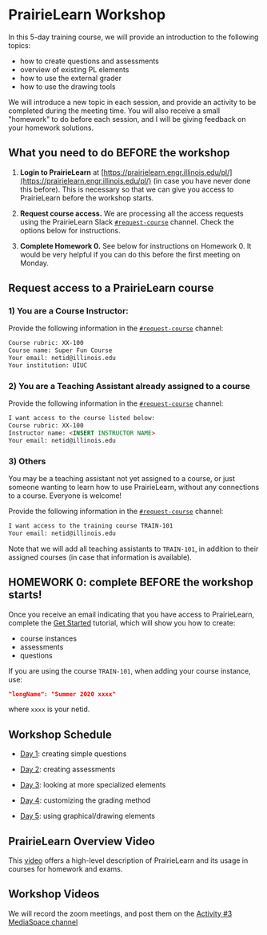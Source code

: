 # PrairieLearn Workshop

In this 5-day training course, we will provide an introduction to the following topics:

 
* how to create questions and assessments
* overview of existing PL elements
* how to use the external grader
* how to use the drawing tools

We will introduce a new topic in each session, and provide an activity to be completed during the meeting time. You will also receive a small "homework" to do before each session, and I will be giving feedback on your homework solutions.


## What you need to do BEFORE the workshop

1. **Login to PrairieLearn** at [https://prairielearn.engr.illinois.edu/pl/](https://prairielearn.engr.illinois.edu/pl/) (in case you have never done this before). This is necessary so that we can give you access to PrairieLearn before the workshop starts.

2. **Request course access.** We are processing all the access requests using the PrairieLearn Slack [`#request-course`](https://go.illinois.edu/joinplslack) channel. Check the options below for instructions.

3. **Complete Homework 0.** See below for instructions on Homework 0. It would be very helpful if you can do this before the first meeting on Monday.

## Request access to a PrairieLearn course

### 1) You are a Course Instructor:

Provide the following information in the [`#request-course`](https://go.illinois.edu/joinplslack) channel:


```html
Course rubric: XX-100
Course name: Super Fun Course
Your email: netid@illinois.edu
Your institution: UIUC
```


### 2) You are a Teaching Assistant already assigned to a course 

Provide the following information in the [`#request-course`](https://go.illinois.edu/joinplslack) channel:


```html
I want access to the course listed below:
Course rubric: XX-100
Instructor name: <INSERT INSTRUCTOR NAME>
Your email: netid@illinois.edu
```

### 3) Others

You may be a teaching assistant not yet assigned to a course, or just someone wanting to learn how to use PrairieLearn, without any connections to a course. Everyone is welcome!

Provide the following information in the [`#request-course`](https://go.illinois.edu/joinplslack) channel:


```html
I want access to the training course TRAIN-101
Your email: netid@illinois.edu
```

Note that we will add all teaching assistants to `TRAIN-101`, in addition to their assigned courses (in case that information is available).

## HOMEWORK 0: complete BEFORE the workshop starts!

Once you receive an email indicating that you have access to PrairieLearn, complete the [Get Started](../getStarted.md) tutorial, which will show you how to create:

* course instances
* assessments
* questions

If you are using the course `TRAIN-101`, when adding your course instance, use:

```json
"longName": "Summer 2020 xxxx"
```
where `xxxx` is your netid.

## Workshop Schedule

* [Day 1](lesson1.md): creating simple questions

* [Day 2](lesson2.md): creating assessments

* [Day 3](lesson3.md): looking at more specialized elements

* [Day 4](lesson4.md): customizing the grading method

* [Day 5](lesson5.md): using graphical/drawing elements


## PrairieLearn Overview Video

This [video](https://mediaspace.illinois.edu/media/t/1_e1gprkci) offers a high-level description of PrairieLearn and its usage in courses for homework and exams.

## Workshop Videos

We will record the zoom meetings, and post them on the [Activity #3 MediaSpace channel](https://mediaspace.illinois.edu/channel/Assessment/169265112)
